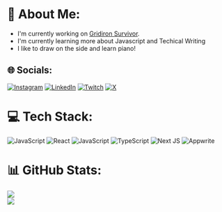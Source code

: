 # 💫 About Me:
- I'm currently working on [Gridiron Survivor](https://github.com/LetsGetTechnical/gridiron-survivor).
- I'm currently learning more about Javascript and Techical Writing
- I like to draw on the side and learn piano!

## 🌐 Socials:
[![Instagram](https://img.shields.io/badge/Instagram-%23E4405F.svg?logo=Instagram&logoColor=white)](https://instagram.com/225kh_drw) [![LinkedIn](https://img.shields.io/badge/LinkedIn-%230077B5.svg?logo=linkedin&logoColor=white)](https://linkedin.com/in/richard-choir) [![Twitch](https://img.shields.io/badge/Twitch-%239146FF.svg?logo=Twitch&logoColor=white)](https://twitch.tv/choir241) [![X](https://img.shields.io/badge/X-black.svg?logo=X&logoColor=white)](https://x.com/choir241) 

# 💻 Tech Stack:
![JavaScript](https://img.shields.io/badge/javascript-%23323330.svg?style=for-the-badge&logo=javascript&logoColor=%23F7DF1E) ![React](https://img.shields.io/badge/react-%2320232a.svg?style=for-the-badge&logo=react&logoColor=%2361DAFB) ![JavaScript](https://img.shields.io/badge/javascript-%23323330.svg?style=for-the-badge&logo=javascript&logoColor=%23F7DF1E) ![TypeScript](https://img.shields.io/badge/typescript-%23007ACC.svg?style=for-the-badge&logo=typescript&logoColor=white) ![Next JS](https://img.shields.io/badge/Next-black?style=for-the-badge&logo=next.js&logoColor=white) ![Appwrite](https://img.shields.io/badge/Appwrite-%23FD366E.svg?style=for-the-badge&logo=appwrite&logoColor=white)
# 📊 GitHub Stats:
![](https://github-readme-streak-stats.herokuapp.com/?user=choir241&theme=blue_navy&hide_border=false)<br/>
![](https://github-readme-stats.vercel.app/api/top-langs/?username=choir241&theme=blue_navy&hide_border=false&include_all_commits=true&count_private=true&layout=compact)
